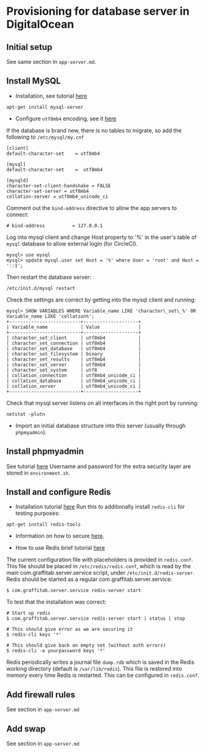 # Provisioning for database server in DigitalOcean

## Initial setup

See same section in `app-server.md`.

## Install MySQL

* Installation, see tutorial [here](https://www.digitalocean.com/community/tutorials/a-basic-mysql-tutorial)
```
apt-get install mysql-server
```

* Configure `utf8mb4` encoding, see it [here](https://mathiasbynens.be/notes/mysql-utf8mb4)

If the database is brand new, there is no tables to migrate, so add the following to `/etc/mysql/my.cnf`

```
[client]
default-character-set    = utf8mb4

[mysql]
default-character-set    =  utf8mb4

[mysqld]
character-set-client-handshake = FALSE
character-set-server = utf8mb4
collation-server = utf8mb4_unicode_ci
```

Comment out the `bind-address` directive to allow the app servers to connect:

```
# bind-address          = 127.0.0.1
```

Log into mysql client and change Host property to '%' in the user's table of `mysql`
database to allow external login (for CircleCI).

```
mysql> use mysql
mysql> update mysql.user set Host = '%' where User = 'root' and Host = '::1';
```

Then restart the database server:
```
/etc/init.d/mysql restart
```

Check the settings are correct by getting into the mysql client and running:
```
mysql> SHOW VARIABLES WHERE Variable_name LIKE 'character\_set\_%' OR Variable_name LIKE 'collation%';
+--------------------------+--------------------+
| Variable_name            | Value              |
+--------------------------+--------------------+
| character_set_client     | utf8mb4            |
| character_set_connection | utf8mb4            |
| character_set_database   | utf8mb4            |
| character_set_filesystem | binary             |
| character_set_results    | utf8mb4            |
| character_set_server     | utf8mb4            |
| character_set_system     | utf8               |
| collation_connection     | utf8mb4_unicode_ci |
| collation_database       | utf8mb4_unicode_ci |
| collation_server         | utf8mb4_unicode_ci |
+--------------------------+--------------------+
```

Check that mysql server listens on all interfaces in the right port by running:
```
netstat -plutn
```

* Import an initial database structure into this server (usually through `phpmyadmin`).

## Install phpmyadmin

See tutorial [here](https://www.digitalocean.com/community/tutorials/how-to-install-and-secure-phpmyadmin-on-ubuntu-14-04)
Username and password for the extra security layer are stored in `environment.sh`.

## Install and configure Redis

* Installation tutorial [here](https://www.digitalocean.com/community/tutorials/how-to-configure-a-redis-cluster-on-ubuntu-14-04)
Run this to additionally install `redis-cli` for testing purposes:
```
apt-get install redis-tools
```

* Information on how to secure [here](https://www.digitalocean.com/community/tutorials/how-to-secure-your-redis-installation-on-ubuntu-14-04).

* How to use Redis brief tutorial [here](https://www.digitalocean.com/community/tutorials/how-to-install-and-use-redis)

The current configuration file with placeholders is provided in `redis.conf`. This file should be placed
in `/etc/redis/redis.conf`, which is read by the main com.graffitab.server.service script, under `/etc/init.d/redis-server`.
Redis should be started as a regular com.graffitab.server.service:

```
$ com.graffitab.server.service redis-server start
```

To test that the installation was correct:
```
# Start up redis
$ com.graffitab.server.service redis-server start | status | stop

# This should give error as we are securing it
$ redis-cli keys '*'

# This should give back an empty set (without auth errors)
$ redis-cli -a yourpassword keys '*'
```

Redis periodically writes a journal file `dump.rdb` which is saved in the Redis working directory
(default is `/var/lib/redis`). This file is restored into memory every time Redis is restarted.
This can be configured in `redis.conf`.

## Add firewall rules

See section in `app-server.md`

## Add swap

See section in `app-server.md`
